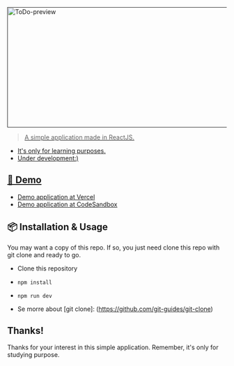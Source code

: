 <div>
    <a href="">
	<img src="" width="640" height="276" alt="ToDo-preview">
    
</div>

<blockquote>A simple application made in ReactJS.</blockquote>

- It's only for learning purposes.
- Under development:)

## 🚀 Demo

- [Demo application at Vercel]()
- [Demo application at CodeSandbox]()

## 📦 Installation & Usage

You may want a copy of this repo. If so, you just need clone this repo with git clone and ready to go.

- Clone this repository
- `npm install`
- `npm run dev`

- Se morre about [git clone]: (https://github.com/git-guides/git-clone)

## Thanks!

Thanks for your interest in this simple application. Remember, it's only for studying purpose.
